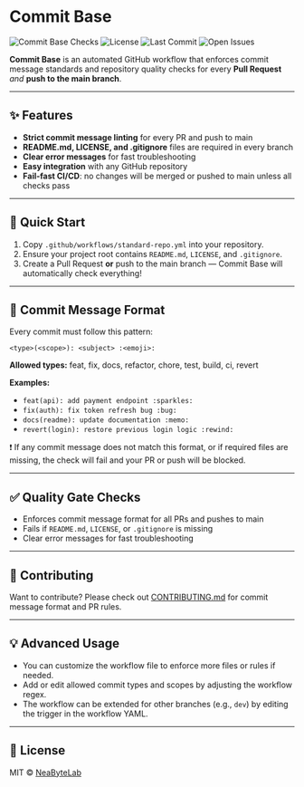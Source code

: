 # Commit Base

![Commit Base Checks](https://github.com/NeaByteLab/Commit-Base/actions/workflows/standard-repo.yml/badge.svg)
![License](https://img.shields.io/github/license/NeaByteLab/Commit-Base)
![Last Commit](https://img.shields.io/github/last-commit/NeaByteLab/Commit-Base)
![Open Issues](https://img.shields.io/github/issues/NeaByteLab/Commit-Base)

**Commit Base** is an automated GitHub workflow that enforces commit message standards and repository quality checks for every **Pull Request** *and* **push to the main branch**.

---

## ✨ Features

* **Strict commit message linting** for every PR and push to main
* **README.md, LICENSE, and .gitignore** files are required in every branch
* **Clear error messages** for fast troubleshooting
* **Easy integration** with any GitHub repository
* **Fail-fast CI/CD**: no changes will be merged or pushed to main unless all checks pass

---

## 🚀 Quick Start

1. Copy `.github/workflows/standard-repo.yml` into your repository.
2. Ensure your project root contains `README.md`, `LICENSE`, and `.gitignore`.
3. Create a Pull Request **or** push to the main branch — Commit Base will automatically check everything!

---

## 📝 Commit Message Format

Every commit must follow this pattern:

```
<type>(<scope>): <subject> :<emoji>:
```

**Allowed types:** feat, fix, docs, refactor, chore, test, build, ci, revert

**Examples:**

* `feat(api): add payment endpoint :sparkles:`
* `fix(auth): fix token refresh bug :bug:`
* `docs(readme): update documentation :memo:`
* `revert(login): restore previous login logic :rewind:`

❗ If any commit message does not match this format, or if required files are missing, the check will fail and your PR or push will be blocked.

---

## ✅ Quality Gate Checks

* Enforces commit message format for all PRs and pushes to main
* Fails if `README.md`, `LICENSE`, or `.gitignore` is missing
* Clear error messages for fast troubleshooting

---

## 🙌 Contributing

Want to contribute? Please check out [CONTRIBUTING.md](CONTRIBUTING.md) for commit message format and PR rules.

---

## 💡 Advanced Usage

* You can customize the workflow file to enforce more files or rules if needed.
* Add or edit allowed commit types and scopes by adjusting the workflow regex.
* The workflow can be extended for other branches (e.g., `dev`) by editing the trigger in the workflow YAML.

---

## 📄 License

MIT © [NeaByteLab](https://github.com/NeaByteLab)